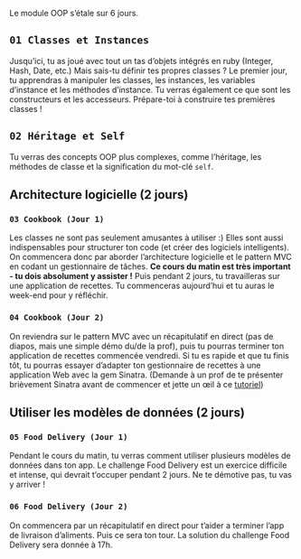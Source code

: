 Le module OOP s’étale sur 6 jours.

## `01 Classes et Instances`

Jusqu’ici, tu as joué avec tout un tas d’objets intégrés en ruby
(Integer, Hash, Date, etc.) Mais sais-tu définir tes propres classes ?
Le premier jour, tu apprendras à manipuler les classes, les instances,
les variables d’instance et les méthodes d’instance. Tu verras également
ce que sont les constructeurs et les accesseurs. Prépare-toi à
construire tes premières classes !

## `02 Héritage et Self`

Tu verras des concepts OOP plus complexes, comme l’héritage, les
méthodes de classe et la signification du mot-clé `self`.

## Architecture logicielle (2 jours)

### `03 Cookbook (Jour 1)`

Les classes ne sont pas seulement amusantes à utiliser :) Elles sont
aussi indispensables pour structurer ton code (et créer des logiciels
intelligents). On commencera donc par aborder l’architecture logicielle
et le pattern MVC en codant un gestionnaire de tâches. **Ce cours du
matin est très important - tu dois absolument y assister !** Puis
pendant 2 jours, tu travailleras sur une application de recettes. Tu
commenceras aujourd’hui et tu auras le week-end pour y réfléchir.

### `04 Cookbook (Jour 2)`

On reviendra sur le pattern MVC avec un récapitulatif en direct (pas de
diapos, mais une simple démo du/de la prof), puis tu pourras terminer
ton application de recettes commencée vendredi. Si tu es rapide et que
tu finis tôt, tu pourras essayer d’adapter ton gestionnaire de recettes
à une application Web avec la gem Sinatra. (Demande à un prof de te
présenter brièvement Sinatra avant de commencer et jette un œil à ce
[tutoriel](https://github.com/lewagon/sinatra-101))

## Utiliser les modèles de données (2 jours)

### `05 Food Delivery (Jour 1)`

Pendant le cours du matin, tu verras comment utiliser plusieurs modèles
de données dans ton app. Le challenge Food Delivery est un exercice
difficile et intense, qui devrait t’occuper pendant 2 jours. Ne te
démotive pas, tu vas y arriver !

### `06 Food Delivery (Jour 2)`

On commencera par un récapitulatif en direct pour t’aider a terminer
l’app de livraison d’aliments. Puis ce sera ton tour. La solution du
challenge Food Delivery sera donnée à 17h.
